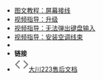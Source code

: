 
- [图文教程：屏幕接线](screen-circuit)
- [视频指导：升级](video-upgrade)
- [视频指导：无法弹出键盘输入](video-input)
- [视频指导：安装空调线束](video-aircondition)
- 
- **链接**
- [![223](assets/img/code.svg)大川223售后文档](https://nextcj.github.io/)
